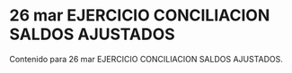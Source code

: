 # 26 mar  EJERCICIO CONCILIACION SALDOS AJUSTADOS

Contenido para 26 mar  EJERCICIO CONCILIACION SALDOS AJUSTADOS.